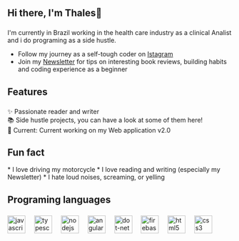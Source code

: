<h2 align="left">Hi there, I'm Thales👋</h2>

###

I'm currently in Brazil working  in the health care industry as a clinical Analist and i do programing as a side hustle.
* Follow my journey as a self-tough coder on [Istagram](https://www.instagram.com/souzadiaries/)
* Join my [Newsletter](https://www.souzathalez.substack.com) for tips on interesting book reviews, building habits and coding experience as a beginner

###

<h2 align="left">Features</h2>

###

<p align="left">✨ Passionate reader and writer<br>📚 Side hustle projects, you can have a look at some of them here!<br>🎯 Current: Current working on my Web application v2.0<br></p>

###
<h2>Fun fact </h2>
* I love driving my motorcycle
* I love reading and writing (especially my Newsletter)
* I hate loud noises, screaming, or yelling

<h2 align="left">Programing languages</h2>

###

<div align="left">
  <img src="https://cdn.jsdelivr.net/gh/devicons/devicon/icons/javascript/javascript-original.svg" height="40" alt="javascript logo"  />
  <img width="12" />
  <img src="https://cdn.jsdelivr.net/gh/devicons/devicon/icons/typescript/typescript-original.svg" height="40" alt="typescript logo"  />
  <img width="12" />
  <img src="https://cdn.jsdelivr.net/gh/devicons/devicon/icons/nodejs/nodejs-original.svg" height="40" alt="nodejs logo"  />
  <img width="12" />
  <img src="https://cdn.jsdelivr.net/gh/devicons/devicon/icons/angularjs/angularjs-original.svg" height="40" alt="angularjs logo"  />
  <img width="12" />
  <img src="https://cdn.jsdelivr.net/gh/devicons/devicon/icons/dot-net/dot-net-original.svg" height="40" alt="dot-net logo"  />
  <img width="12" />
  <img src="https://cdn.jsdelivr.net/gh/devicons/devicon/icons/firebase/firebase-plain.svg" height="40" alt="firebase logo"  />
  <img width="12" />
  <img src="https://cdn.jsdelivr.net/gh/devicons/devicon/icons/html5/html5-original.svg" height="40" alt="html5 logo"  />
  <img width="12" />
  <img src="https://cdn.jsdelivr.net/gh/devicons/devicon/icons/css3/css3-original.svg" height="40" alt="css3 logo"  />
</div>

###
